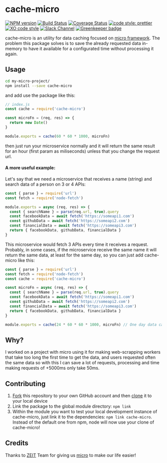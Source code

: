 # cache-micro
[![NPM version](https://img.shields.io/npm/v/cache-micro.svg)](https://www.npmjs.com/package/cache-micro)
[![Build Status](https://travis-ci.org/fmiras/cache-micro.svg?branch=master)](https://travis-ci.org/fmiras/cache-micro)
[![Coverage Status](https://coveralls.io/repos/github/fmiras/cache-micro/badge.svg?branch=master)](https://coveralls.io/github/fmiras/cache-micro?branch=master)
[![code style: prettier](https://img.shields.io/badge/code_style-prettier-ff69b4.svg?style=flat-square)](https://github.com/prettier/prettier)
[![XO code style](https://img.shields.io/badge/code_style-XO-5ed9c7.svg)](https://github.com/xojs/xo)
[![Slack Channel](http://zeit-slackin.now.sh/badge.svg)](https://zeit.chat/)
[![Greenkeeper badge](https://badges.greenkeeper.io/fmiras/cache-micro.svg)](https://greenkeeper.io/)

cache-micro is an utility for data caching focused on [micro framework](https://github.com/zeit/micro). The problem this package solves is to save the already requested data in-memory to have it available for a configurated time without processing it again. 

## Usage

```bash
cd my-micro-project/
npm install --save cache-micro
```

and add use the package like this:

```javascript
// index.js
const cache = require('cache-micro')

const microFn = (req, res) => {
  return new Date()
}

module.exports = cache(60 * 60 * 1000, microFn)
```

then just run your microservice normally and it will return the same result for an hour (first param as miliseconds) unless that you change the request url.

#### A more useful example:

Let's say that we need a microservice that receives a name (string) and search data of a person on 3 or 4 APIs:
```javascript
const { parse } = require('url')
const fetch = require('node-fetch')

module.exports = async (req, res) => {
  const { searchName } = parse(req.url, true).query
  const facebookData = await fetch('https://someapi1.com')
  const githubData = await fetch('https://someapi2.com')
  const financialData = await fetch('https://someapi3.com')
  return { facebookData, githubData, financialData }
}
```

This microservice would fetch 3 APIs every time it receives a request. Probably, in some cases, if the microservice receive the same name it will return the same data, at least for the same day, so you can just add cache-micro like this:
```javascript
const { parse } = require('url')
const fetch = require('node-fetch')
const cache = require('cache-micro')

const microFn = async (req, res) => {
  const { searchName } = parse(req.url, true).query
  const facebookData = await fetch('https://someapi1.com')
  const githubData = await fetch('https://someapi2.com')
  const financialData = await fetch('https://someapi3.com')
  return { facebookData, githubData, financialData }
}

module.exports = cache(24 * 60 * 60 * 1000, microFn) // One day data caching
```

## Why?
I worked on a project with micro using it for making web-scrapping workers that take too long the first time to get the data, and users requested often the same data so with this I can save a lot of requests, processing and time making requests of +5000ms only take 50ms.

## Contributing

1. [Fork](https://help.github.com/articles/fork-a-repo/) this repository to your own GitHub account and then [clone](https://help.github.com/articles/cloning-a-repository/) it to your local device
2. Link the package to the global module directory: `npm link`
3. Within the module you want to test your local development instance of cache-micro, just link it to the dependencies: `npm link cache-micro`. Instead of the default one from npm, node will now use your clone of cache-micro!

## Credits

Thanks to [ZEIT](https://zeit.co) Team for giving us [micro](https://github.com/zeit/micro) to make our life easier!
